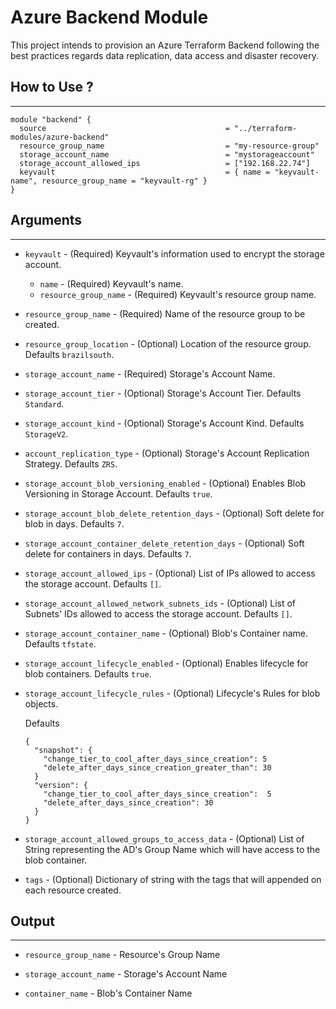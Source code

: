 # Azure Backend Module

This project intends to provision an Azure Terraform Backend following the best practices regards data replication, data access and disaster recovery.

## How to Use ?
---

```
module "backend" {
  source                                        = "../terraform-modules/azure-backend"
  resource_group_name                           = "my-resource-group"
  storage_account_name                          = "mystorageaccount"
  storage_account_allowed_ips                   = ["192.168.22.74"]
  keyvault                                      = { name = "keyvault-name", resource_group_name = "keyvault-rg" }
}
```

## Arguments
---
- `keyvault` - (Required) Keyvault's information used to encrypt the storage account.
  - `name` - (Required) Keyvault's name.
  - `resource_group_name` - (Required) Keyvault's resource group name.

- `resource_group_name` - (Required) Name of the resource group to be created.

- `resource_group_location` - (Optional) Location of the resource group. Defaults `brazilsouth`.

- `storage_account_name` - (Required) Storage's Account Name.

- `storage_account_tier` - (Optional) Storage's Account Tier. Defaults `Standard`.

- `storage_account_kind` - (Optional) Storage's Account Kind. Defaults `StorageV2`.

- `account_replication_type` - (Optional) Storage's Account Replication Strategy. Defaults `ZRS`.

- `storage_account_blob_versioning_enabled` - (Optional) Enables Blob Versioning in Storage Account. Defaults `true`.

- `storage_account_blob_delete_retention_days` - (Optional) Soft delete for blob in days. Defaults `7`.

- `storage_account_container_delete_retention_days` - (Optional) Soft delete for containers in days. Defaults `7`.

- `storage_account_allowed_ips` - (Optional) List of IPs allowed to access the storage account. Defaults `[]`.

- `storage_account_allowed_network_subnets_ids` - (Optional) List of Subnets' IDs allowed to access the storage account. Defaults `[]`. 

- `storage_account_container_name` - (Optional) Blob's Container name. Defaults `tfstate`.

- `storage_account_lifecycle_enabled` - (Optional) Enables lifecycle for blob containers. Defaults `true`.

- `storage_account_lifecycle_rules` - (Optional) Lifecycle's Rules for blob objects.

    Defaults

    ```
    {
      "snapshot": {
        "change_tier_to_cool_after_days_since_creation": 5
        "delete_after_days_since_creation_greater_than": 30
      }
      "version": {
        "change_tier_to_cool_after_days_since_creation":  5
        "delete_after_days_since_creation": 30
      }
    }
    ```

- `storage_account_allowed_groups_to_access_data` - (Optional) List of String representing the AD's Group Name which will have access to the blob container.

- `tags` - (Optional) Dictionary of string with the tags that will appended on each resource created.

## Output
---

- `resource_group_name` - Resource's Group Name

- `storage_account_name` - Storage's Account Name

- `container_name` - Blob's Container Name
